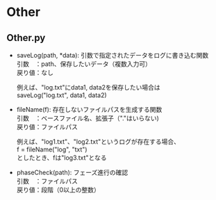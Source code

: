 # Other
## Other.py
- saveLog(path, *data): 引数で指定されたデータをログに書き込む関数  
	引数　：path、保存したいデータ（複数入力可）  
	戻り値：なし  
	  
	例えば、"log.txt"にdata1, data2を保存したい場合は  
		saveLog("log.txt", data1, data2)  
- fileName(f): 存在しないファイルパスを生成する関数  
	引数　：ベースファイル名、拡張子（"."はいらない)  
	戻り値：ファイルパス  
	  
	例えば、"log1.txt"、"log2.txt"というログが存在する場合、  
		f = fileName("log", "txt")  
	としたとき、fは"log3.txt"となる  	
- phaseCheck(path): フェーズ進行の確認  
	引数　：ファイルパス  
	戻り値：段階（0以上の整数）
